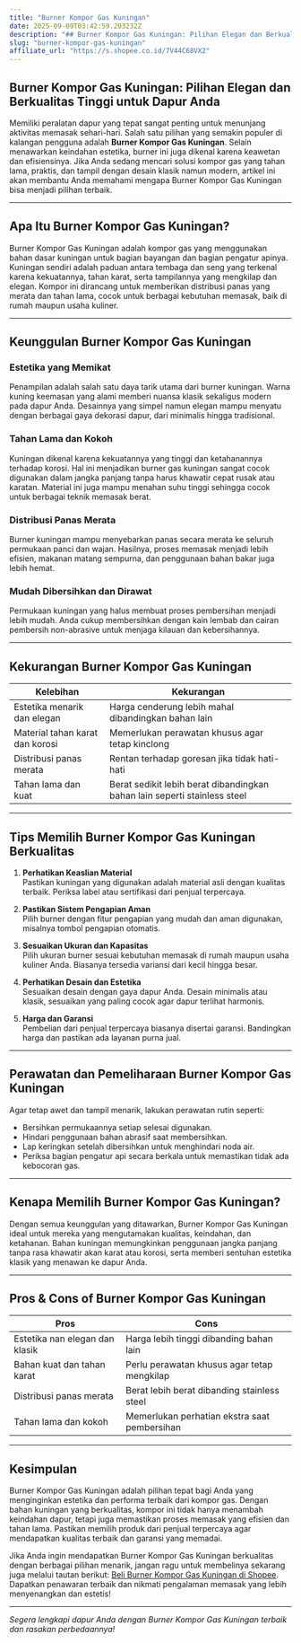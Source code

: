 ```yaml
---
title: "Burner Kompor Gas Kuningan"
date: 2025-09-09T03:42:59.203232Z
description: "## Burner Kompor Gas Kuningan: Pilihan Elegan dan Berkualitas Tinggi untuk Dapur Anda..."
slug: "burner-kompor-gas-kuningan"
affiliate_url: "https://s.shopee.co.id/7V44C68VX2"
---
```

## Burner Kompor Gas Kuningan: Pilihan Elegan dan Berkualitas Tinggi untuk Dapur Anda

Memiliki peralatan dapur yang tepat sangat penting untuk menunjang aktivitas memasak sehari-hari. Salah satu pilihan yang semakin populer di kalangan pengguna adalah **Burner Kompor Gas Kuningan**. Selain menawarkan keindahan estetika, burner ini juga dikenal karena keawetan dan efisiensinya. Jika Anda sedang mencari solusi kompor gas yang tahan lama, praktis, dan tampil dengan desain klasik namun modern, artikel ini akan membantu Anda memahami mengapa Burner Kompor Gas Kuningan bisa menjadi pilihan terbaik.

---

## Apa Itu Burner Kompor Gas Kuningan?

Burner Kompor Gas Kuningan adalah kompor gas yang menggunakan bahan dasar kuningan untuk bagian bayangan dan bagian pengatur apinya. Kuningan sendiri adalah paduan antara tembaga dan seng yang terkenal karena kekuatannya, tahan karat, serta tampilannya yang mengkilap dan elegan. Kompor ini dirancang untuk memberikan distribusi panas yang merata dan tahan lama, cocok untuk berbagai kebutuhan memasak, baik di rumah maupun usaha kuliner.

---

## Keunggulan Burner Kompor Gas Kuningan

### Estetika yang Memikat

Penampilan adalah salah satu daya tarik utama dari burner kuningan. Warna kuning keemasan yang alami memberi nuansa klasik sekaligus modern pada dapur Anda. Desainnya yang simpel namun elegan mampu menyatu dengan berbagai gaya dekorasi dapur, dari minimalis hingga tradisional.

### Tahan Lama dan Kokoh

Kuningan dikenal karena kekuatannya yang tinggi dan ketahanannya terhadap korosi. Hal ini menjadikan burner gas kuningan sangat cocok digunakan dalam jangka panjang tanpa harus khawatir cepat rusak atau karatan. Material ini juga mampu menahan suhu tinggi sehingga cocok untuk berbagai teknik memasak berat.

### Distribusi Panas Merata

Burner kuningan mampu menyebarkan panas secara merata ke seluruh permukaan panci dan wajan. Hasilnya, proses memasak menjadi lebih efisien, makanan matang sempurna, dan penggunaan bahan bakar juga lebih hemat.

### Mudah Dibersihkan dan Dirawat

Permukaan kuningan yang halus membuat proses pembersihan menjadi lebih mudah. Anda cukup membersihkan dengan kain lembab dan cairan pembersih non-abrasive untuk menjaga kilauan dan kebersihannya.

---

## Kekurangan Burner Kompor Gas Kuningan

| Kelebihan | Kekurangan |
|------------|-------------|
| Estetika menarik dan elegan | Harga cenderung lebih mahal dibandingkan bahan lain |
| Material tahan karat dan korosi | Memerlukan perawatan khusus agar tetap kinclong |
| Distribusi panas merata | Rentan terhadap goresan jika tidak hati-hati |
| Tahan lama dan kuat | Berat sedikit lebih berat dibandingkan bahan lain seperti stainless steel |

---

## Tips Memilih Burner Kompor Gas Kuningan Berkualitas

1. **Perhatikan Keaslian Material**  
Pastikan kuningan yang digunakan adalah material asli dengan kualitas terbaik. Periksa label atau sertifikasi dari penjual terpercaya.

2. **Pastikan Sistem Pengapian Aman**  
Pilih burner dengan fitur pengapian yang mudah dan aman digunakan, misalnya tombol pengapian otomatis.

3. **Sesuaikan Ukuran dan Kapasitas**  
Pilih ukuran burner sesuai kebutuhan memasak di rumah maupun usaha kuliner Anda. Biasanya tersedia variansi dari kecil hingga besar.

4. **Perhatikan Desain dan Estetika**  
Sesuaikan desain dengan gaya dapur Anda. Desain minimalis atau klasik, sesuaikan yang paling cocok agar dapur terlihat harmonis.

5. **Harga dan Garansi**  
Pembelian dari penjual terpercaya biasanya disertai garansi. Bandingkan harga dan pastikan ada layanan purna jual.

---

## Perawatan dan Pemeliharaan Burner Kompor Gas Kuningan

Agar tetap awet dan tampil menarik, lakukan perawatan rutin seperti:

- Bersihkan permukaannya setiap selesai digunakan.
- Hindari penggunaan bahan abrasif saat membersihkan.
- Lap keringkan setelah dibersihkan untuk menghindari noda air.
- Periksa bagian pengatur api secara berkala untuk memastikan tidak ada kebocoran gas.

---

## Kenapa Memilih Burner Kompor Gas Kuningan?

Dengan semua keunggulan yang ditawarkan, Burner Kompor Gas Kuningan ideal untuk mereka yang mengutamakan kualitas, keindahan, dan ketahanan. Bahan kuningan memungkinkan penggunaan jangka panjang tanpa rasa khawatir akan karat atau korosi, serta memberi sentuhan estetika klasik yang menawan ke dapur Anda.

---

## Pros & Cons of Burner Kompor Gas Kuningan

| **Pros** | **Cons** |
|------------|--------------|
| Estetika nan elegan dan klasik | Harga lebih tinggi dibanding bahan lain |
| Bahan kuat dan tahan karat | Perlu perawatan khusus agar tetap mengkilap |
| Distribusi panas merata | Berat lebih berat dibanding stainless steel |
| Tahan lama dan kokoh | Memerlukan perhatian ekstra saat pembersihan |

---

## Kesimpulan

Burner Kompor Gas Kuningan adalah pilihan tepat bagi Anda yang menginginkan estetika dan performa terbaik dari kompor gas. Dengan bahan kuningan yang berkualitas, kompor ini tidak hanya menambah keindahan dapur, tetapi juga memastikan proses memasak yang efisien dan tahan lama. Pastikan memilih produk dari penjual terpercaya agar mendapatkan kualitas terbaik dan garansi yang memadai.

Jika Anda ingin mendapatkan Burner Kompor Gas Kuningan berkualitas dengan berbagai pilihan menarik, jangan ragu untuk membelinya sekarang juga melalui tautan berikut: [Beli Burner Kompor Gas Kuningan di Shopee](https://s.shopee.co.id/7V44C68VX2). Dapatkan penawaran terbaik dan nikmati pengalaman memasak yang lebih menyenangkan dan estetis!

---

*Segera lengkapi dapur Anda dengan Burner Kompor Gas Kuningan terbaik dan rasakan perbedaannya!*
